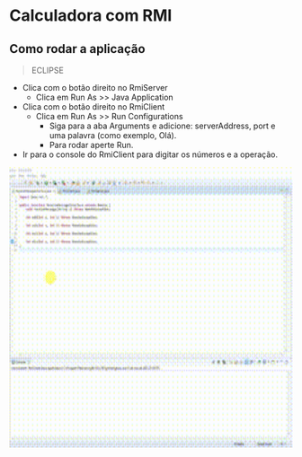 # Calculadora com RMI

## Como rodar a aplicação 

> ECLIPSE
- Clica com o botão direito no RmiServer
  - Clica em Run As >> Java Application
- Clica com o botão direito no RmiClient
  - Clica em Run As >> Run Configurations 
    - Siga para a aba Arguments e adicione: serverAddress, port e uma palavra (como exemplo, Olá). 
    - Para rodar aperte Run.
- Ir para o console do RmiClient para digitar os números e a operação.

<img src="videos/calculator_rmi.gif" width="900px" height="500px"/>
